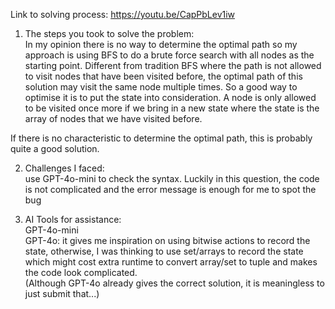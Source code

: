 Link to solving process: https://youtu.be/CapPbLev1iw
1) The steps you took to solve the problem:  
In my opinion there is no way to determine the optimal path so my approach is using BFS to do a brute force search with all nodes as the starting point. 
Different from tradition BFS where the path is not allowed to visit nodes that have been visited before, the optimal path of this solution may visit the same node multiple times. So a good way to optimise it is to put the state into consideration. A node is only allowed to be visited once more if we bring in a new state where the state is the array of nodes that we have visited before.  
  
If there is no characteristic to determine the optimal path, this is probably quite a good solution.

2) Challenges I faced:  
use GPT-4o-mini to check the syntax. Luckily in this question, the code is not complicated and the error message is enough for me to spot the bug

3) AI Tools for assistance:  
GPT-4o-mini  
GPT-4o: it gives me inspiration on using bitwise actions to record the state, otherwise, I was thinking to use set/arrays to record the state which might cost extra runtime to convert array/set to tuple and makes the code look complicated.  
(Although GPT-4o already gives the correct solution, it is meaningless to just submit that...) 